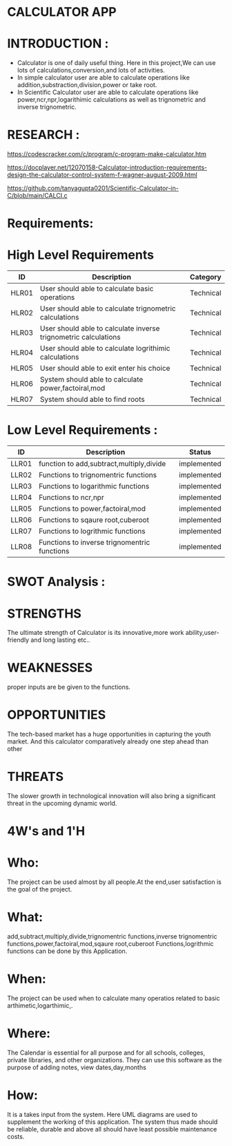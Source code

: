 # CALCULATOR APP


INTRODUCTION :
==============

* Calculator is one of daily useful thing. Here in this project,We can use lots of calculations,conversion,and lots of activities.
* In simple calculator user are able to calculate operations like addition,substraction,division,power or take root.
* In Scientific Calculator user are able to calculate operations like power,ncr,npr,logarithimic calculations as well as trignometric and inverse trignometric.

# RESEARCH :

https://codescracker.com/c/program/c-program-make-calculator.htm

https://docplayer.net/12070158-Calculator-introduction-requirements-design-the-calculator-control-system-f-wagner-august-2009.html

https://github.com/tanyagupta0201/Scientific-Calculator-in-C/blob/main/CALCI.c  


Requirements:
=============

High Level Requirements
=======================
| ID    | Description | Category  | 
| -------|------------|-----------|
| HLR01 | User should able to calculate basic operations  | Technical  |
| HLR02 | User should able to calculate trignometric calculations  | Technical  |  
| HLR03 | User should able to calculate inverse trignometric calculations | Technical  | 
| HLR04 | User should able to calculate logrithimic calculations | Technical  | 
| HLR05 | User should able to exit enter his choice | Technical  |
| HLR06 | System should able to calculate power,factoiral,mod | Technical  | 
| HLR07 | System should able to find roots  | Technical  |





Low Level Requirements :
=======================
| ID    | Description | Status  |
| ------| ----------- |-----------| 
| LLR01 | function to add,subtract,multiply,divide  | implemented  |
| LLR02 | Functions to trignomentric functions |  implemented  |  
| LLR03 | Functions to logarithmic functions |  implemented   | 
| LLR04 | Functions to ncr,npr  |  implemented  | 
| LLR05 | Functions to power,factoiral,mod | implemented   |
| LLR06 | Functions to sqaure root,cuberoot |  implemented | 
| LLR07 | Functions to logrithmic functions | implemented  |
| LLR08 | Functions to inverse trignomentric functions | implemented  | 








SWOT Analysis :
=============

STRENGTHS
===========
The ultimate strength of Calculator is its innovative,more work ability,user-friendly and long lasting etc..

WEAKNESSES
===========
proper inputs are be given to the functions.

OPPORTUNITIES
==============
The tech-based market has a huge opportunities in capturing the youth market. And this calculator comparatively already one step ahead than other

THREATS
============
The slower growth in technological innovation will also bring a significant threat in the upcoming dynamic world.












4W's and 1'H
=============
Who:
======
The project can be used almost by all people.At the end,user satisfaction is the goal of the project.

What:
======
 add,subtract,multiply,divide,trignomentric functions,inverse trignomentric functions,power,factoiral,mod,sqaure root,cuberoot Functions,logrithmic functions
 can be done by this Application.

When:
======
The project can be used when to calculate many operatios related to basic arthimetic,logarthimic,.

Where:
=====
The Calendar is essential for all purpose and for all schools, colleges, private libraries, and other organizations. They can use this software as the purpose of adding notes, view dates,day,months

How:
======
It is a takes input from the system. Here UML diagrams are used to supplement the working of this application. The system thus made should be reliable, durable and above all should have least possible maintenance costs.
